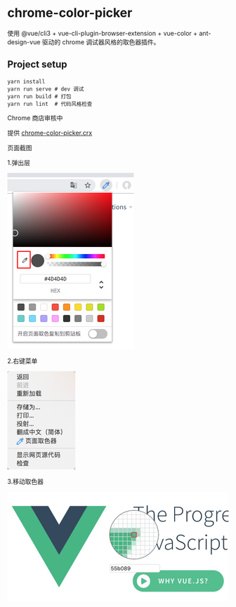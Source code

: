 # chrome-color-picker

使用 @vue/cli3 + vue-cli-plugin-browser-extension + vue-color + ant-design-vue 驱动的 chrome 调试器风格的取色器插件。

## Project setup

```
yarn install
yarn run serve # dev 调试
yarn run build # 打包
yarn run lint  # 代码风格检查
```

Chrome 商店审核中

提供 [chrome-color-picker.crx](./demo/chrome-color-picker.crx)

页面截图

1.弹出层

![pouup](./demo/popup.png)

2.右键菜单

![contextMenu](./demo/contextMenu.png)

3.移动取色器

![active](./demo/active.png)
